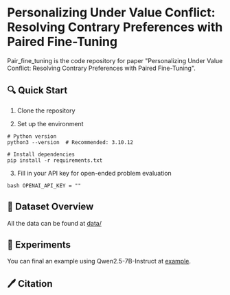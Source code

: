 # Personalizing Under Value Conflict: Resolving Contrary Preferences with Paired Fine-Tuning

Pair_fine_tuning is the code repository for paper "Personalizing Under Value Conflict: Resolving Contrary Preferences with Paired Fine-Tuning".

## 🔍 Quick Start
1. Clone the repository

2. Set up the environment
```
# Python version
python3 --version  # Recommended: 3.10.12

# Install dependencies
pip install -r requirements.txt
```
3. Fill in your API key for open-ended problem evaluation
```
bash OPENAI_API_KEY = ""
```

## 📁 Dataset Overview
All the data can be found at [data/](data/)

## 🧪 Experiments
You can final an example using Qwen2.5-7B-Instruct at [example](example/).

## 🖊️ Citation